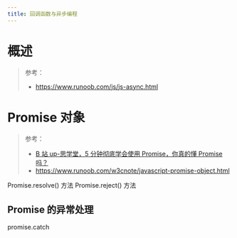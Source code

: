 ```yaml
---
title: 回调函数与异步编程
---
```


# 概述

> 参考：
> - <https://www.runoob.com/js/js-async.html>

# Promise 对象

> 参考：
> - [B 站 up-思学堂，5 分钟彻底学会使用 Promise，你真的懂 Promise 吗？](https://www.bilibili.com/video/BV1TG411L7KM)
> - <https://www.runoob.com/w3cnote/javascript-promise-object.html>

Promise.resolve() 方法
Promise.reject() 方法

## Promise 的异常处理

promise.catch
